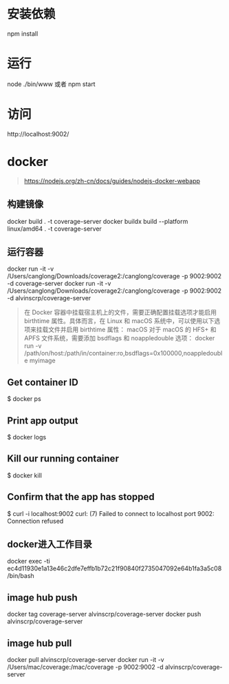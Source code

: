 # 安装依赖

npm install

# 运行

node ./bin/www 或者 npm start

# 访问

http://localhost:9002/



# docker
> https://nodejs.org/zh-cn/docs/guides/nodejs-docker-webapp
## 构建镜像
docker build . -t coverage-server
docker buildx build --platform linux/amd64 . -t coverage-server
## 运行容器
docker run -it -v /Users/canglong/Downloads/coverage2:/canglong/coverage -p 9002:9002  -d coverage-server
docker run -it -v /Users/canglong/Downloads/coverage2:/canglong/coverage -p 9002:9002  -d alvinscrp/coverage-server
>在 Docker 容器中挂载宿主机上的文件，需要正确配置挂载选项才能启用 birthtime 属性。具体而言，在 Linux 和 macOS 系统中，可以使用以下选项来挂载文件并启用 birthtime 属性：
macOS
对于 macOS 的 HFS+ 和 APFS 文件系统，需要添加 bsdflags 和 noappledouble 选项：
docker run -v /path/on/host:/path/in/container:ro,bsdflags=0x100000,noappledouble myimage


## Get container ID
$ docker ps

## Print app output
$ docker logs <container id>


##  Kill our running container
$ docker kill <container id>
<container id>
## Confirm that the app has stopped
$ curl -i localhost:9002
curl: (7) Failed to connect to localhost port 9002: Connection refused

## docker进入工作目录
docker exec -ti ec4d11930e1a13e46c2dfe7effb1b72c21f90840f2735047092e64b1fa3a5c08 /bin/bash



## image hub push
docker tag coverage-server alvinscrp/coverage-server
docker push alvinscrp/coverage-server

## image hub pull
docker pull alvinscrp/coverage-server
docker run  -it -v /Users/mac/coverage:/mac/coverage -p 9002:9002 -d alvinscrp/coverage-server  